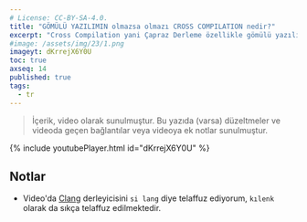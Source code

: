 ```yaml
---
# License: CC-BY-SA-4.0.
title: "GÖMÜLÜ YAZILIMIN olmazsa olmazı CROSS COMPILATION nedir?"
excerpt: "Cross Compilation yani Çapraz Derleme özellikle gömülü yazılım alanının olmazsa olmaz kavramlarından biri, gelin öğrenelim!"
#image: /assets/img/23/1.png
imageyt: dKrrejX6Y0U
toc: true
axseq: 14
published: true
tags:
  - tr
---
```


> İçerik, video olarak sunulmuştur. Bu yazıda (varsa) düzeltmeler ve videoda
> geçen bağlantılar veya videoya ek notlar sunulmuştur.

{% include youtubePlayer.html id="dKrrejX6Y0U" %}

## Notlar

- Video'da [Clang](https://clang.llvm.org/) derleyicisini `si lang` diye telaffuz
  ediyorum, `kılenk` olarak da sıkça telaffuz edilmektedir.
